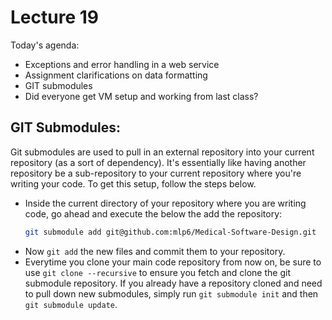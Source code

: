 # Lecture 19 
Today's agenda:
* Exceptions and error handling in a web service
* Assignment clarifications on data formatting
* GIT submodules
* Did everyone get VM setup and working from last class?

## GIT Submodules:
Git submodules are used to pull in an external repository into your current repository (as a sort of dependency). It's essentially like having another repository be a sub-repository to your current repository where you're writing your code. To get this setup, follow the steps below.

* Inside the current directory of your repository where you are writing code, go ahead and execute the below the add the repository:
  ```sh
  git submodule add git@github.com:mlp6/Medical-Software-Design.git
  ```
* Now `git add` the new files and commit them to your repository.
* Everytime you clone your main code repository from now on, be sure to use `git clone --recursive` to ensure you fetch and clone the git submodule repository. If you already have a repository cloned and need to pull down new submodules, simply run `git submodule init` and then `git submodule update`.
